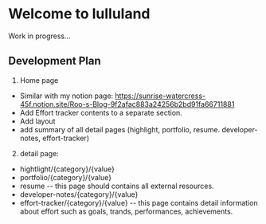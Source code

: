 # Welcome to lulluland

Work in progress...


## Development Plan
1. Home page
- Similar with my notion page: https://sunrise-watercress-45f.notion.site/Roo-s-Blog-9f2afac883a24256b2bd91fa66711881
- Add Effort tracker contents to a separate section.
- Add layout
- add summary of all detail pages (highlight, portfolio, resume. developer-notes, effort-tracker)

2. detail page:
- hightlight/{category}/{value}
- portfolio/{category}/{value}
- resume
-- this page should contains all external resources.
- developer-notes/{category}/{value}
- effort-tracker/{category}/{value} 
-- this page contains detail information about effort such as goals, trands, performances, achievements.